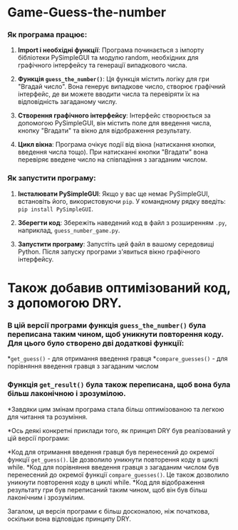 # Game-Guess-the-number

### Як програма працює:

1. **Import і необхідні функції**: Програма починається з імпорту бібліотеки PySimpleGUI та модулю random, необхідних для графічного інтерфейсу та генерації випадкового числа.

2. **Функція `guess_the_number()`**: Ця функція містить логіку для гри "Вгадай число". Вона генерує випадкове число, створює графічний інтерфейс, де ви можете вводити числа та перевіряти їх на відповідність загаданому числу.

3. **Створення графічного інтерфейсу**: Інтерфейс створюється за допомогою PySimpleGUI, він містить поле для введення числа, кнопку "Вгадати" та вікно для відображення результату.

4. **Цикл вікна**: Програма очікує події від вікна (натискання кнопки, введення числа тощо). При натисканні кнопки "Вгадати" вона перевіряє введене число на співпадіння з загаданим числом.

### Як запустити програму:

1. **Інсталювати PySimpleGUI**: Якщо у вас ще немає PySimpleGUI, встановіть його, використовуючи `pip`. У командному рядку введіть: `pip install PySimpleGUI`.

2. **Зберегти код**: Збережіть наведений код в файл з розширенням `.py`, наприклад, `guess_number_game.py`.

3. **Запустити програму**: Запустіть цей файл в вашому середовищі Python. Після запуску програми з'явиться вікно графічного інтерфейсу.

# Також добавив оптимізований код, з допомогою DRY.
### В цій версії програми функція `guess_the_number()` була переписана таким чином, щоб уникнути повторення коду. Для цього було створено дві додаткові функції:

 *`get_guess()` - для отримання введення гравця
 *`compare_guesses()` - для порівняння введення гравця з загаданим числом

### Функція `get_result()` була також переписана, щоб вона була більш лаконічною і зрозумілою.

*Завдяки цим змінам програма стала більш оптимізованою та легкою для читання та розуміння.

*Ось деякі конкретні приклади того, як принцип DRY був реалізований у цій версії програми:

*Код для отримання введення гравця був перенесений до окремої функції `get_guess()`. Це дозволило уникнути повторення коду в циклі while.
*Код для порівняння введення гравця з загаданим числом був перенесений до окремої функції `compare_guesses()`. Це також дозволило уникнути повторення коду в циклі while.
*Код для відображення результату гри був переписаний таким чином, щоб він був більш лаконічним і зрозумілим.

Загалом, ця версія програми є більш досконалою, ніж початкова, оскільки вона відповідає принципу DRY.
